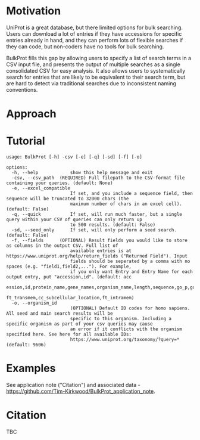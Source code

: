 # Motivation
UniProt is a great database, but there limited options for bulk searching.  Users can download a lot of entries if they have accessions for specific entries already in hand, and they can perform lots of flexible searches if they can code, but non-coders have no tools for bulk searching.  

BulkProt fills this gap by allowing users to specify a list of search terms in a CSV input file, and presents the output of multiple searches as a single consolidated CSV for easy analysis.  It also allows users to systematically search for entries that are likely to be equivalent to their search term, but are hard to detect via traditional searches due to inconsistent naming conventions.

# Approach



# Tutorial
```
usage: BulkProt [-h] -csv [-e] [-q] [-sd] [-f] [-o]

options:
  -h, --help            show this help message and exit
  -csv, --csv_path  (REQUIRED) Full filepath to the CSV-format file containing your queries. (default: None)
  -e, --excel_compatible
                        If set, and you include a sequence field, then sequence will be truncated to 32000 chars (the
                        maximum number of chars in an excel cell). (default: False)
  -q, --quick           If set, will run much faster, but a single query within your CSV of queries can only return up
                        to 500 results. (default: False)
  -sd, --seed_only      If set, will only perform a seed search. (default: False)
  -f, --fields      (OPTIONAL) Result fields you would like to store as columns in the output CSV. Full list of
                        available entries is at https://www.uniprot.org/help/return_fields ("Returned Field"). Input
                        fields should be seperated by a comma with no spaces (e.g. "field1,field2,..."). For example,
                        if you only want Entry and Entry Name for each output entry, put "accession,id". (default: acc
                        ession,id,protein_name,gene_names,organism_name,length,sequence,go_p,go_c,go,go_f,ft_topo_dom,
                        ft_transmem,cc_subcellular_location,ft_intramem)
  -o, --organism_id
                        (OPTIONAL) Default ID codes for homo sapiens. All seed and main search results will be
                        specific to this organism. Including a specific organism as part of your csv queries may cause
                        an error if it conflicts with the organism specified here. See here for all available IDs:
                        https://www.uniprot.org/taxonomy/?query=* (default: 9606)
```

# Examples
See application note ("Citation") and associated data - https://github.com/Tim-Kirkwood/BulkProt_application_note. 

# Citation
TBC 
